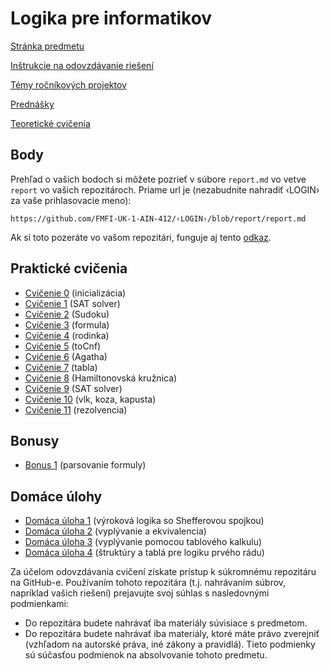 Logika pre informatikov
========================

[Stránka predmetu](https://dai.fmph.uniba.sk/w/Course:Mathematics_4/sk)

[Inštrukcie na odovzdávanie riešení](docs/odovzdavanie.md)

[Témy ročníkových projektov](docs/temy-rp.md)

[Prednášky](docs/lecs/)

[Teoretické cvičenia](docs/labs/)

Body
----
Prehľad o vašich bodoch si môžete pozrieť v súbore `report.md` vo vetve
`report` vo vašich repozitároch. Priame url je (nezabudnite nahradiť ‹LOGIN› za
vaše prihlasovacie meno):

    https://github.com/FMFI-UK-1-AIN-412/‹LOGIN›/blob/report/report.md
    
Ak si toto pozeráte vo vašom repozitári, funguje aj tento
[odkaz](../../blob/report/report.md).

Praktické cvičenia
------------------

* [Cvičenie 0](cv00) (inicializácia)
* [Cvičenie 1](cv01) (SAT solver)
* [Cvičenie 2](cv02) (Sudoku)
* [Cvičenie 3](cv03) (formula)
* [Cvičenie 4](cv04) (rodinka)
* [Cvičenie 5](cv05) (toCnf)
* [Cvičenie 6](cv06) (Agatha)
* [Cvičenie 7](cv07) (tabla)
* [Cvičenie 8](cv08) (Hamiltonovská kružnica)
* [Cvičenie 9](cv09) (SAT solver)
* [Cvičenie 10](cv10) (vlk, koza, kapusta)
* [Cvičenie 11](cv11) (rezolvencia)

Bonusy
------

* [Bonus 1](bonus01) (parsovanie formuly)

Domáce úlohy
------------

* [Domáca úloha 1](du01) (výroková logika so Shefferovou spojkou)
* [Domáca úloha 2](du02) (vyplývanie a ekvivalencia)
* [Domáca úloha 3](du03) (vyplývanie pomocou tablového kalkulu)
* [Domáca úloha 4](du04) (štruktúry a tablá pre logiku prvého rádu)

Za účelom odovzdávania cvičení získate prístup k súkromnému repozitáru na GitHub-e.
Používaním tohoto repozitára (t.j. nahrávaním súbrov, napríklad vašich riešení) prejavujte
svoj súhlas s nasledovnými podmienkami:
- Do repozitára budete nahrávať iba materiály súvisiace s predmetom.
- Do repozitára budete nahrávať iba materiály, ktoré máte právo zverejniť
  (vzhľadom na autorské práva, iné zákony a pravidlá).
Tieto podmienky sú súčasťou podmienok na absolvovanie tohoto predmetu.
